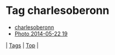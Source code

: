 <!--
title: Tag charlesoberonn
date: 2020-06-28T15:26:59.560Z
tags:
-->
# Tag charlesoberonn

 * [charlesoberonn](86419178404.md)
 * [Photo 2014-05-22 19](86524651309.md)

| [Tags](tags.md) | [Top](index.md) |

